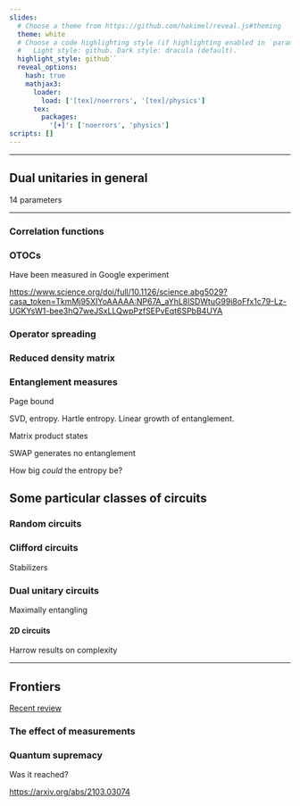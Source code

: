 ```yaml
---
slides:
  # Choose a theme from https://github.com/hakimel/reveal.js#theming
  theme: white
  # Choose a code highlighting style (if highlighting enabled in `params.toml`)
  #   Light style: github. Dark style: dracula (default).
  highlight_style: github``
  reveal_options:
    hash: true
    mathjax3:
      loader:
        load: ['[tex]/noerrors', '[tex]/physics']
      tex:
        packages: 
          '[+]': ['noerrors', 'physics']
scripts: []
---
```



---

## Dual unitaries in general

14 parameters

---

### Correlation functions

### OTOCs

Have been measured in Google experiment

https://www.science.org/doi/full/10.1126/science.abg5029?casa_token=TkmMj95XIYoAAAAA:NP67A_aYhL8lSDWtuG99i8oFfx1c79-Lz-UGKYsW1-bee3hQ7weJSxLLQwpPzfSEPvEqt6SPbB4UYA

### Operator spreading

### Reduced density matrix

### Entanglement measures

Page bound

SVD, entropy. Hartle entropy. Linear growth of entanglement.

Matrix product states

SWAP generates no entanglement

How big _could_ the entropy be?




## Some particular classes of circuits

### Random circuits

### Clifford circuits

Stabilizers

### Dual unitary circuits

Maximally entangling

#### 2D circuits

Harrow results on complexity

---

## Frontiers

[Recent review](https://arxiv.org/abs/2111.08018)

### The effect of measurements

### Quantum supremacy

Was it reached?

https://arxiv.org/abs/2103.03074


